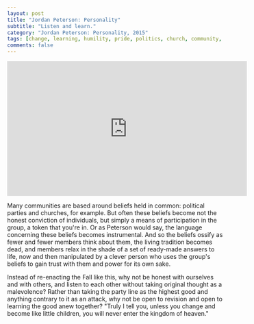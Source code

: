 ```yaml
---
layout: post
title: "Jordan Peterson: Personality"
subtitle: "Listen and learn."
category: "Jordan Peterson: Personality, 2015"
tags: [change, learning, humility, pride, politics, church, community, power]
comments: false
---
```


<iframe width="560" height="315" src="https://www.youtube.com/embed/t966lVrHEzo?start=2472&end=2685&autoplay=0" frameborder="0" allow="autoplay; encrypted-media" allowfullscreen></iframe>

Many communities are based around beliefs held in common: political parties and churches, for example. But often these beliefs become not the honest conviction of individuals, but simply a means of participation in the group, a token that you're in. Or as Peterson would say, the language concerning these beliefs becomes instrumental. And so the beliefs ossify as fewer and fewer members think about them, the living tradition becomes dead, and members relax in the shade of a set of ready-made answers to life, now and then manipulated by a clever person who uses the group's beliefs to gain trust with them and power for its own sake.

Instead of re-enacting the Fall like this, why not be honest with ourselves and with others, and listen to each other without taking original thought as a malevolence? Rather than taking the party line as the highest good and anything contrary to it as an attack, why not be open to revision and open to learning the good anew together? "Truly I tell you, unless you change and become like little children, you will never enter the kingdom of heaven."